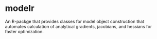 # modelr
An R-packge that provides classes for model object construction that automates
calculation of analytical gradients, jacobians, and hessians for faster
optimization.
